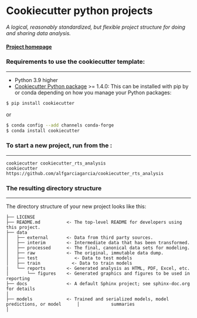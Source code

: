 
# Cookiecutter python projects

_A logical, reasonably standardized, but flexible project structure for doing and sharing data analysis._


#### [Project homepage](https://github.com/alfgarciagarcia/cookiecutter_rts_analysis)


### Requirements to use the cookiecutter template:
-----------
 - Python 3.9 higher
 - [Cookiecutter Python package](http://cookiecutter.readthedocs.org/en/latest/installation.html) >= 1.4.0: This can be installed with pip by or conda depending on how you manage your Python packages:

``` bash
$ pip install cookiecutter
```

or

``` bash
$ conda config --add channels conda-forge
$ conda install cookiecutter
```


### To start a new project, run from the :
------------

    cookiecutter cookiecutter_rts_analysis
    cookiecutter https://github.com/alfgarciagarcia/cookiecutter_rts_analysis




### The resulting directory structure
------------

The directory structure of your new project looks like this: 

```
├── LICENSE
├── README.md          <- The top-level README for developers using this project.
├── data
│   ├── external       <- Data from third party sources.
│   ├── interim        <- Intermediate data that has been transformed.
│   ├── processed      <- The final, canonical data sets for modeling.
│   ├── raw            <- The original, immutable data dump.
│   ├── test	          <- Data to test models
│   ├── train	         <- Data to train models
|   └── reports        <- Generated analysis as HTML, PDF, Excel, etc.
│       └── figures    <- Generated graphics and figures to be used in reporting
├── docs               <- A default Sphinx project; see sphinx-doc.org for details
│
├── models             <- Trained and serialized models, model predictions, or model 	  │			   summaries
│


```

